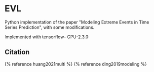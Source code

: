 # EVL
Python implementation of the paper "Modeling Extreme Events in Time Series Prediction", with some modifications.

Implemented with tensorflow-
GPU-2.3.0 

## Citation
{% reference huang2021multi %}
{% reference ding2019modeling %}

